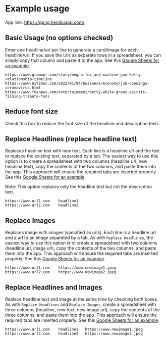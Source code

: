 # Example usage

App link: https://gpng.herokuapp.com/

## Basic Usage (no options checked)

Enter one headline/url per line to generate a card/image for each headline/url. If you save the urls as separate rows in a spreadsheet, you can simply copy that column and paste it to the app. See this [Google Sheets for an example](https://docs.google.com/spreadsheets/d/1vWyNththog-n5oOV18i4kj_hlUEsFkqI9KhCO3p3O2I/edit?usp=sharing).

```
https://www.glamour.com/story/megan-fox-and-machine-gun-kelly-relationship-timeline
https://www.nytimes.com/2022/01/04/business/economy/job-openings-coronavirus.html
https://www.foxnews.com/entertainment/betty-white-great-spirits-filming-tribute-fans
```

## Reduce font size

Check this box to reduce the font size of the headline and description texts.

## Replace Headlines (replace headline text)

Replaces headline text with new text. Each line is a headline url and the text to replace the existing text, separated by a tab. The easiest way to use this option is to create a spreadsheet with two columns (headline url, new headline text), copy the contents of the two columns, and paste them into the app. This approach will ensure the required tabs are inserted properly. See this [Google Sheets for an example](https://docs.google.com/spreadsheets/d/1vWyNththog-n5oOV18i4kj_hlUEsFkqI9KhCO3p3O2I/edit?usp=sharing). 

Note: This option replaces only the headline text but not the description text.

```
https://www.url1.com	headline1
https://www.url2.com	headline2
```

## Replace Images

Replaces image with images (specified as urls). Each line is a headline url and a url to an image separated by a tab. As with `Replace Headlines`, the easiest way to use this option is to create a spreadsheet with two columns (headline url, image url), copy the contents of the two columns, and paste them into the app. This approach will ensure the required tabs are inserted properly. See this [Google Sheets for an example](https://docs.google.com/spreadsheets/d/1vWyNththog-n5oOV18i4kj_hlUEsFkqI9KhCO3p3O2I/edit?usp=sharing). 

```
https://www.url1.com	https://www.newimage1.jpeg
https://www.url2.com	https://www.newimage2.jpeg
```

## Replace Headlines and Images

Replace headline text and image at the same time by checking both boxes. As with `Replace Headlines` and `Replace Images`, create a spreadsheet with three columns (headline, new text, new image url), copy the contents of the three columns, and paste them into the app. This approach will ensure the required tabs are inserted properly. See this [Google Sheets for an example](https://docs.google.com/spreadsheets/d/1vWyNththog-n5oOV18i4kj_hlUEsFkqI9KhCO3p3O2I/edit?usp=sharing). 

```
https://www.url1.com	headline1	https://www.newimage1.jpeg
https://www.url2.com	headline2	https://www.newimage2.jpeg
```


